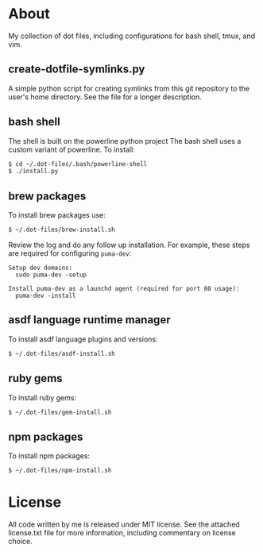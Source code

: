About
================================================================================

My collection of dot files, including configurations for bash shell, tmux, 
and vim.

create-dotfile-symlinks.py
--------------------------------------------------------------------------------

A simple python script for creating symlinks from this git repository to the
user's home directory. See the file for a longer description.

bash shell
--------------------------------------------------------------------------------

The shell is built on the powerline python project
The bash shell uses a custom variant of powerline. To install:

```bash
$ cd ~/.dot-files/.bash/powerline-shell
$ ./install.py
```

brew packages
--------------------------------------------------------------------------------

To install brew packages use:

```bash
$ ~/.dot-files/brew-install.sh
```

Review the log and do any follow up installation. For example, these steps are
required for configuring `puma-dev`:

```
Setup dev domains:
  sudo puma-dev -setup

Install puma-dev as a launchd agent (required for port 80 usage):
  puma-dev -install
```

asdf language runtime manager
--------------------------------------------------------------------------------

To install asdf language plugins and versions:

```bash
$ ~/.dot-files/asdf-install.sh
```

ruby gems
--------------------------------------------------------------------------------

To install ruby gems:

```bash
$ ~/.dot-files/gem-install.sh
```

npm packages
--------------------------------------------------------------------------------

To install npm packages:

```bash
$ ~/.dot-files/npm-install.sh
```

License
================================================================================

All code written by me is released under MIT license. See the attached
license.txt file for more information, including commentary on license choice.

